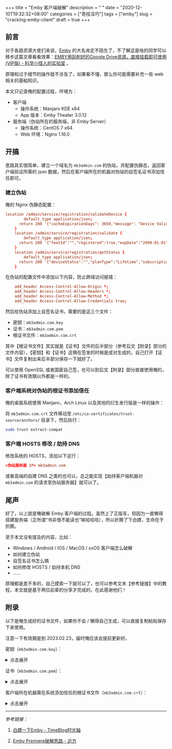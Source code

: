 +++
title = "Emby 客户端破解"
description = " "
date = "2020-12-10T19:32:32+08:00"
categories = ["奇技淫巧"]
tags = ["emby"]
slug = "cracking-emby-client"
draft = true
+++

## 前言

对于各路资源大佬们来说，[Emby](https://emby.media/) 的大名肯定不陌生了，不了解这是啥的同学可以移步这篇文章看看效果：[EMBY用刮削好的Google Drive资源，直接挂载即可使用(VIP版) - 科学小怪人的实验室](https://blog.vwert.com/CloudStorage/Emby-GoogleDrive.html) 。

原理和过于细节的操作就不涉及了，如果看不懂，那么你可能需要补充一些 web 相关的基础知识。

本文只记录俺的配置过程，环境为：

- 客户端
    - 操作系统：Manjaro KDE x64
    - App 版本：Emby Theater 3.0.12
- 服务端（伪站所在的服务端，非 Emby Server）
    - 操作系统：CentOS 7 x64
    - Web 环境：Nginx 1.16.0

## 开搞

思路其实很简单，建立一个域名为 `mb3admin.com` 的伪站，并配置伪静态，返回客户端验证所需的 json 数据，然后在客户端所在的机器对伪站的自签名证书添加信任即可。

### 建立伪站

俺的 Nginx 伪静态配置：

```conf
location /admin/service/registration/validateDevice {
	    default_type application/json;
	  return 200 '{"cacheExpirationDays": 3650,"message": "Device Valid","resultCode": "GOOD"}';
	}
	location /admin/service/registration/validate {
	    default_type application/json;
	  return 200 '{"featId":"","registered":true,"expDate":"2099-01-01","key":""}';
	}
	location /admin/service/registration/getStatus {
	    default_type application/json;
	  return 200 '{"deviceStatus":"","planType":"Lifetime","subscriptions":{}}';
	}
```

在伪站的配置文件中添加以下内容，防止跨域访问报错：

```conf
    add_header Access-Control-Allow-Origin *;
    add_header Access-Control-Allow-Headers *;
    add_header Access-Control-Allow-Method *;
    add_header Access-Control-Allow-Credentials true;
```

然后给伪站添加上自签名证书，需要的是这三个文件：

- 密钥：`mb3admin.com.key`
- 证书：`mb3admin.com.pem`
- 根证书文件：`mb3admin.com.crt`

其中【根证书文件】其实就是【证书】文件的后半部分（参考后文【附录】部分的文件内容），【密钥】和【证书】这俩在签发的时候是成对生成的，自己打开【证书】文件复制出来后半部分保存一下就好了。

可以使用 OpenSSL 或者国密自己签，也可以到后文【附录】部分直接使用俺的，除了证书有效期以外都是一样的。

### 客户端系统对伪站的根证书添加信任

俺的桌面系统使用 Manjaro，Arch Linux 以及其他的衍生发行版是一样的操作：

将 `mb3admin.com.crt` 文件移动至 `/etc/ca-certificates/trust-source/anchors/` 目录下，然后执行：

```bash
sudo trust extract-compat
```

### 客户端 HOSTS 修改 / 劫持 DNS

修改系统的 HOSTS，添加以下这行：

```conf
<伪站服务器 IP> mb3admin.com
```

或者高端的自建 DNS 之类的也可以，总之能实现【劫持客户端机器对 `mb3admin.com` 的请求至伪站服务器】就可以了。

## 尾声

好了，以上就是俺破解 Emby 客户端的过程。虽然上了正版车，但因为一直懒得搭建服务端（正所谓“书非借不能读也”嘛哈哈哈），所以折腾了下白嫖，生命在于折腾。

至于本文没有提及的内容，比如：

- Windows / Android / IOS / MacOS / xxOS 客户端怎么破解
- 如何建立伪站
- 自签名证书怎么搞
- 如何修改 HOSTS / 劫持本机 DNS
- ……

原理都是差不多的，自己摸索一下就可以了，也可以参考文末【参考链接】中的教程，本文就是基于两位前辈的分享才完成的，在此感谢他们！
## 附录

以下是俺生成好的证书文件，如果你不会 / 懒得自己生成，可以直接复制粘贴保存下来使用。

注意一下有效期是到 2023.02.23，届时俺应该会提前更新好。

密钥（`mb3admin.com.key`）：
<details>
    <summary>点击展开</summary>

```
-----BEGIN RSA PRIVATE KEY-----
MIIEpQIBAAKCAQEAyE3Smwqo9E6CbAyN8zLOh44/6/YhBSafpDZbt9LfYl5fV2Qd
6m/pFPyXhJwcLuLB1BCEbCDYjEfq+HVcVV28nioUHyQJ6Uw2rViNNEeL3BHkgJJ4
cGzdSG9JPuuvIWc5b2P7NDhishzmhf23ZsuEHmW/3LXnlxtxFK0ZVW81gcxcgMGK
LwdYMo48+DAEmBaJ/SWeH7yEd2n/1i/75V366CkY3Mx7GDKXl7OL+kll8lssKSC/
OC/aZ/kV9ubUPD6gqjhP7qnm6J/UOVFbjNTvcd+ANZbqg1YMIU6bDruWQ9QGgd28
onlGj1JuCuXBDZIFCABkQnRE7J6Jmnj65bRVIwIDAQABAoIBAQCvxIKr5JXQFFik
QfwKTionj68N+2SMZZEvAzhGvbeiVVfqkwMhZuSsst6u0mJ0zizyTzA0xjngF3fc
YPgOPPw3+oq/rNs5qtRMFumJ18Kl8dmG7YDcfttLJcSrfxul/zPKSHz2HQiWbX/o
UnSusqYUGotbPRCla8I2N5OEgdr9MuxOZmjNiNQzcUNb11phv8L20nDfQ0KJ6FEI
Db2ktIy7hY/5z8HF6QD6azm70TernUPLsXAsnuePSV0roPbRcYWZUqGAH2RvPD/T
aG09zOLVYyZaXbnaEKL0gQvhV6W2sJx5785xzyR8Y9F+0SaijK3QBe0ZI5COdcYK
GfNkWQ+RAoGBAP6YsLC1pxKN0v2sRmKZxQjlgev+dBVlDovdQvRTDdcSgDzELfv2
+s2YfGKtb9QcvEMZnWn0rb66Ccca7yrRV7SvJMvJrV+8d1RoO7CeoPtXEWJtQWoM
XRMsovL8A3vlXaor9+UirATchNWGyNGaUyZ4BmB60rP3LUbVCpmb/5MJAoGBAMlo
go/EThI1vHoL8jkgBRZH76g9el8V8Pp426AqizataZj76alhVWMt5a9tbjKnWjV7
1rNvN4lCtmBGAWZOKEc4DA5ptFFwvA+fjCd7V0XvW9o/NLTxspXsUKqoXvrPm8m4
IJc3l32Ji6OEbRvgk7DPu1nMw+JQWDXLtA6K4xXLAoGBALc7r1bOtfq9hc+6cEHA
h7VacIIndOZ8/9YbnXd4WuqiTxbs3meMHn9fso3WYziWocvtIITEa1NsU2Mv+Fep
qOTKdMISWSwg2QUvq133HMcnp8Rd+4lWcpo9Mt2MEPnXXuz9jgEkTgeFqjh/NALe
fd+e3IANhZ2uVLC43VMmme75AoGBAMOjzQ8xtFRj9kznRcbPn6FhBx75eODcQ1RK
CayvJsNZ93UvXm21qmfIsY+SULTLcwj43jk2E1A1iUpDNiDWUrG7c5qcexeQ1lym
slG3sbKxKxv4wY3yKXMQNdtP6dLfz4hGXwIEchbzgLy5afLmVxAs+OPlz3EKcmTv
Flv59VO5AoGAa4FY+IQQ7qjisOCgdZAI4pw56Fn3PoIRDGtsUYmh9xFVvOjmaTQK
VilPn6PmjK+IyLJ9f4POyd/8yY059M44pKWTc0s70Y2qe6zLFTrtoXo+IZwTOuSx
GrfLpE7j4ct1IgpkOlpj6k6JnqPAfvdEp6Sja910FT4a8amV/309y1E=
-----END RSA PRIVATE KEY-----
```

</details>

证书（`mb3admin.com.pem`）：

<details>
    <summary>点击展开</summary>

```
-----BEGIN CERTIFICATE-----
MIIEIjCCAwqgAwIBAgIJAL0OjFdDMHPyMA0GCSqGSIb3DQEBCwUAMGgxCzAJBgNV
BAYTAkNOMRAwDgYDVQQIDAdCZWlqaW5nMRAwDgYDVQQHDAdIYWlEaWFuMRMwEQYD
VQQKDApHTUNlcnQub3JnMSAwHgYDVQQDDBdHTUNlcnQgUlNBIFJvb3QgQ0EgLSAw
MTAeFw0yMDExMjExMDQ2NDVaFw0yMzAyMjMxMDQ2NDVaMGIxCzAJBgNVBAYTAkpQ
MQ4wDAYDVQQIDAVKYXBhbjEOMAwGA1UEBwwFSmFwYW4xDTALBgNVBAoMBEVtYnkx
DTALBgNVBAsMBEVtYnkxFTATBgNVBAMMDG1iM2FkbWluLmNvbTCCASIwDQYJKoZI
hvcNAQEBBQADggEPADCCAQoCggEBAMhN0psKqPROgmwMjfMyzoeOP+v2IQUmn6Q2
W7fS32JeX1dkHepv6RT8l4ScHC7iwdQQhGwg2IxH6vh1XFVdvJ4qFB8kCelMNq1Y
jTRHi9wR5ICSeHBs3UhvST7rryFnOW9j+zQ4YrIc5oX9t2bLhB5lv9y155cbcRSt
GVVvNYHMXIDBii8HWDKOPPgwBJgWif0lnh+8hHdp/9Yv++Vd+ugpGNzMexgyl5ez
i/pJZfJbLCkgvzgv2mf5Ffbm1Dw+oKo4T+6p5uif1DlRW4zU73HfgDWW6oNWDCFO
mw67lkPUBoHdvKJ5Ro9SbgrlwQ2SBQgAZEJ0ROyeiZp4+uW0VSMCAwEAAaOB1DCB
0TAMBgNVHRMBAf8EAjAAMAsGA1UdDwQEAwIEsDAdBgNVHSUEFjAUBggrBgEFBQcD
AQYIKwYBBQUHAwIwLAYJYIZIAYb4QgENBB8WHUdNQ2VydC5vcmcgU2lnbmVkIENl
cnRpZmljYXRlMB0GA1UdDgQWBBS9Uwqitf5yOxXykkuecQlXXfn1GzAfBgNVHSME
GDAWgBSaJ+ucgJPLDenDPdFqehzisZ846TAnBgNVHREEIDAeggxtYjNhZG1pbi5j
b22CDioubWIzYWRtaW4uY29tMA0GCSqGSIb3DQEBCwUAA4IBAQAEElFv/yf6r5bj
6BECB6JwU8nEUIou1uRjA/AyxG3w2ssvAwGdMaZIfZ1DS0yZ1Aa9BYOmvpLo1AmX
bZvQQlT5McAMiAKXWN8wmsY90ImfjlZsWgzs+nuf6uP1oUzh6o+W33PSNJrFZ3J4
rcHDipAwi39Oi2UpkWcIsE0Hg9eDirjEdJhsPlVBgJPa2+YqizyrGuQwlvGtXs0a
+Db91zxM5Iht/+rpogE7WTdhGu3hDpUgnbwjGvE9dQg6DsdXov+6RrNIKYXoWIe6
YqG2w/ACjUrVf/G3V0hFO+0I+bRYmuiZEdJhquAAZTCQ3CoAhSaIdKG192iX0+7q
fJ0fVH+u
-----END CERTIFICATE-----
-----BEGIN CERTIFICATE-----
MIIDsDCCApigAwIBAgIJAMjrH5w5KmnFMA0GCSqGSIb3DQEBCwUAMGgxCzAJBgNV
BAYTAkNOMRAwDgYDVQQIDAdCZWlqaW5nMRAwDgYDVQQHDAdIYWlEaWFuMRMwEQYD
VQQKDApHTUNlcnQub3JnMSAwHgYDVQQDDBdHTUNlcnQgUlNBIFJvb3QgQ0EgLSAw
MTAeFw0xOTEwMjQxMjM3NDRaFw0zOTA3MTExMjM3NDRaMGgxCzAJBgNVBAYTAkNO
MRAwDgYDVQQIDAdCZWlqaW5nMRAwDgYDVQQHDAdIYWlEaWFuMRMwEQYDVQQKDApH
TUNlcnQub3JnMSAwHgYDVQQDDBdHTUNlcnQgUlNBIFJvb3QgQ0EgLSAwMTCCASIw
DQYJKoZIhvcNAQEBBQADggEPADCCAQoCggEBANCpZk/j4CIM2o2IiZHTsQA10LTN
fD/dV//kyn9QXQwpRpcgTLuYassucaDSvkS56+p7jRKMgD9ZnE4QNf3Ay/UEACYG
UH7OubZtigxJpLjS69dHfy3yqt8GSOKsfFu6VZ//QphFGw4NkkCYngOuxhmV7WU0
xNasollGGuzjBmp46/bev8aomkI33OxSXWna3oCn3BSScgkoyWJTNN1+EwCZANO3
FeKUyPMGOhi49QlV4OyUgCfGlFqhAGZAT/PMo8oPwwmyHrlyn+jqin7+qKVF9loc
Nle9YyBi7eZkDbSoAUOg2WFaDDRrPhUnNU+l2TqCP+uCgyxU74Lphj00v00CAwEA
AaNdMFswHQYDVR0OBBYEFJon65yAk8sN6cM90Wp6HOKxnzjpMB8GA1UdIwQYMBaA
FJon65yAk8sN6cM90Wp6HOKxnzjpMAwGA1UdEwQFMAMBAf8wCwYDVR0PBAQDAgEG
MA0GCSqGSIb3DQEBCwUAA4IBAQBcoJlabv5wgUj6tgbb3gUVYHKlQWr2aaPWg1Vs
ru5ExyPcEhyQ2XM5AdnOMjKiTikyPYwk1/K1tJSNN5AmCfdofWr4m074s+Rf/i+h
dBuh2vjZee9L/NV2ZRcxpwp9e561+JBXoHvZ0JHDBGQ0WYsJ+m9fRxCR12oIVWWv
SAjbyetRRO+oTvi3dX2OQUgJhflS4/cxQblYxgL5nMIa+MVamXUNNfwEk3TZh4K/
NgtQY5KraEUU7bCkbbKdX2r+njobTQpbBV8uZ/JwsNghx4gfB+3QrteVfceQ+ip+
CpEU9X3JD9WkxEVFKBa0Q+TllSny07of0cWmRuwZlLUruBJD
-----END CERTIFICATE-----
```

</details>

客户端所在机器需在系统添加信任的根证书文件（`mb3admin.com.crt`）：

<details>
    <summary>点击展开</summary>

```
-----BEGIN CERTIFICATE-----
MIIDsDCCApigAwIBAgIJAMjrH5w5KmnFMA0GCSqGSIb3DQEBCwUAMGgxCzAJBgNV
BAYTAkNOMRAwDgYDVQQIDAdCZWlqaW5nMRAwDgYDVQQHDAdIYWlEaWFuMRMwEQYD
VQQKDApHTUNlcnQub3JnMSAwHgYDVQQDDBdHTUNlcnQgUlNBIFJvb3QgQ0EgLSAw
MTAeFw0xOTEwMjQxMjM3NDRaFw0zOTA3MTExMjM3NDRaMGgxCzAJBgNVBAYTAkNO
MRAwDgYDVQQIDAdCZWlqaW5nMRAwDgYDVQQHDAdIYWlEaWFuMRMwEQYDVQQKDApH
TUNlcnQub3JnMSAwHgYDVQQDDBdHTUNlcnQgUlNBIFJvb3QgQ0EgLSAwMTCCASIw
DQYJKoZIhvcNAQEBBQADggEPADCCAQoCggEBANCpZk/j4CIM2o2IiZHTsQA10LTN
fD/dV//kyn9QXQwpRpcgTLuYassucaDSvkS56+p7jRKMgD9ZnE4QNf3Ay/UEACYG
UH7OubZtigxJpLjS69dHfy3yqt8GSOKsfFu6VZ//QphFGw4NkkCYngOuxhmV7WU0
xNasollGGuzjBmp46/bev8aomkI33OxSXWna3oCn3BSScgkoyWJTNN1+EwCZANO3
FeKUyPMGOhi49QlV4OyUgCfGlFqhAGZAT/PMo8oPwwmyHrlyn+jqin7+qKVF9loc
Nle9YyBi7eZkDbSoAUOg2WFaDDRrPhUnNU+l2TqCP+uCgyxU74Lphj00v00CAwEA
AaNdMFswHQYDVR0OBBYEFJon65yAk8sN6cM90Wp6HOKxnzjpMB8GA1UdIwQYMBaA
FJon65yAk8sN6cM90Wp6HOKxnzjpMAwGA1UdEwQFMAMBAf8wCwYDVR0PBAQDAgEG
MA0GCSqGSIb3DQEBCwUAA4IBAQBcoJlabv5wgUj6tgbb3gUVYHKlQWr2aaPWg1Vs
ru5ExyPcEhyQ2XM5AdnOMjKiTikyPYwk1/K1tJSNN5AmCfdofWr4m074s+Rf/i+h
dBuh2vjZee9L/NV2ZRcxpwp9e561+JBXoHvZ0JHDBGQ0WYsJ+m9fRxCR12oIVWWv
SAjbyetRRO+oTvi3dX2OQUgJhflS4/cxQblYxgL5nMIa+MVamXUNNfwEk3TZh4K/
NgtQY5KraEUU7bCkbbKdX2r+njobTQpbBV8uZ/JwsNghx4gfB+3QrteVfceQ+ip+
CpEU9X3JD9WkxEVFKBa0Q+TllSny07of0cWmRuwZlLUruBJD
-----END CERTIFICATE-----
```

</details>

---

*参考链接：*

1. [白嫖一下Emby - TimeBlog时光轴](https://imrbq.cn/exp/emby_hack.html)

2. [Emby Premiere破解思路 - 远方](http://yuanfangblog.xyz/technology/159.html)